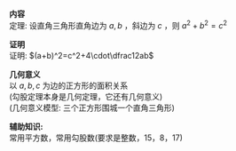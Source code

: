 **内容**  
定理: 设直角三角形直角边为 $a,b$ ，斜边为 $c$ ，则 $a^2+b^2=c^2$  
  
**证明**  
证明: $(a+b)^2=c^2+4\cdot\dfrac12ab$  
  
**几何意义**  
以 $a,b,c$ 为边的正方形的面积关系  
(勾股定理本身是几何定理，它还有几何意义)  
(几何意义模型: 三个正方形围城一个直角三角形)  
  
**辅助知识:**  
常用平方数，常用勾股数(要求是整数，15，8，17)  
